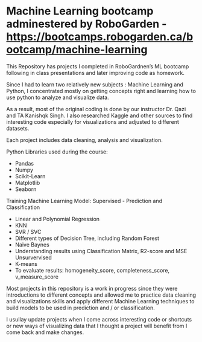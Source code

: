 # Machine Learning bootcamp adminestered by RoboGarden - https://bootcamps.robogarden.ca/bootcamp/machine-learning

This Repository has projects I completed in RoboGardnen’s ML bootcamp following in class presentations and later improving code as homework.

Since I had to learn two relatively new subjects : Machine Learning and Python, I concentrated mostly on getting concepts right and learning how to use python to analyze and visualize data.

As a result, most of the original coding is done by our instructor Dr. Qazi and TA Kanishqk Singh. I also researched Kaggle and other sources to find interesting code especially for visualizations and adjusted to different datasets.

Each project includes data cleaning, analysis and visualization.

Python Libraries used during the course:
- Pandas
- Numpy
- Scikit-Learn
- Matplotlib
- Seaborn

Training Machine Learning Model:
Supervised - Prediction and                         Classification                                 
- Linear and Polynomial Regression
- KNN
- SVR / SVC
- Different types of Decision Tree, including Random Forest
- Naive Baynes
- Understanding results using Classification Matrix, R2-score and MSE
Unsurvervised
- K-means 
- To evaluate results: homogeneity_score, completeness_score, v_measure_score

Most projects in this repository is a work in progress since they were introductions to different concepts and allowed me to practice data cleaning and visualizations skills and apply different Machine Learning techniques to build models to be used in prediction and / or classification. 

I usullay update projects when I come across interesting code or shortcuts or new ways of visualizing data that I thought a project will benefit from I come back and make changes.